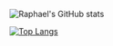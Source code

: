 ![Raphael's GitHub stats](https://github-readme-stats.vercel.app/api?username=Raphaelpmros&show_icons=true&theme=dark)

[![Top Langs](https://github-readme-stats.vercel.app/api/top-langs/?username=Raphaelpmros&layout=compact)](https://github.com/Raphaelpmros/github-readme-stats)